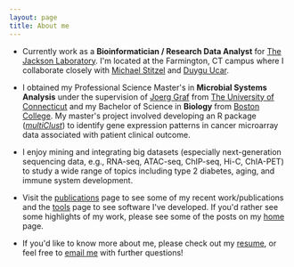 ```yaml
---
layout: page
title: About me
---
```


* Currently work as a **Bioinformatician / Research Data Analyst** for [The Jackson Laboratory](https://www.jax.org). I'm located at the Farmington, CT campus where I collaborate closely with [Michael Stitzel](https://www.jax.org/research-and-faculty/research-labs/the-stitzel-lab) and [Duygu Ucar](https://www.jax.org/research-and-faculty/research-labs/the-ucar-lab).

* I obtained my Professional Science Master's in **Microbial Systems Analysis** under the supervision of [Joerg Graf](https://mcb.uconn.edu/joerg-graf/) from [The University of Connecticut](https://psm.uconn.edu) and my Bachelor of Science in **Biology** from [Boston College](https://www.bc.edu/bc-web/schools/mcas/departments/biology.html). My master's project involved developing an R package ([_multiClust_](https://www.ncbi.nlm.nih.gov/pmc/articles/PMC4907340/)) to identify gene expression patterns in cancer microarray data associated with patient clinical outcome. 

* I enjoy mining and integrating big datasets (especially next-generation sequencing data, e.g., RNA-seq, ATAC-seq, ChIP-seq, Hi-C, ChIA-PET) to study a wide range of topics including type 2 diabetes, aging, and immune system development.

* Visit the [publications](http://nlawlor.github.io/myprojects/) page to see some of my recent work/publications and the 
[tools](https://nlawlor.github.io/mytools) page to see software I've developed. If you'd rather see some highlights of my work, please see some of the posts on my [home](https://nlawlor.github.io) page.

* If you'd like to know more about me, please check out my [resume](https://nlawlor.github.io/myresume), or feel free to [email me](mailto:nathan.lawlor03@gmail.com) with further questions!
